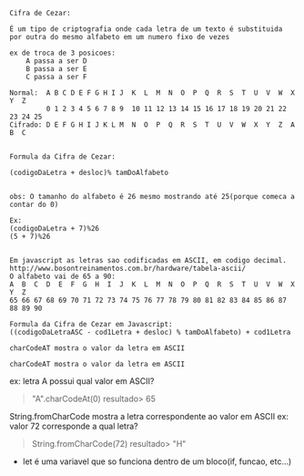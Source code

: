     Cifra de Cezar:

    É um tipo de criptografia onde cada letra de um texto é substituida por outra do mesmo alfabeto em um numero fixo de vezes
     
    ex de troca de 3 posicoes: 
        A passa a ser D
        B passa a ser E
        C passa a ser F

    Normal:  A B C D E F G H I J  K  L  M  N  O  P  Q  R  S  T  U  V  W  X  Y  Z
             0 1 2 3 4 5 6 7 8 9  10 11 12 13 14 15 16 17 18 19 20 21 22 23 24 25
    Cifrado: D E F G H I J K L M  N  O  P  Q  R  S  T  U  V  W  X  Y  Z  A  B  C


    Formula da Cifra de Cezar:

    (codigoDaLetra + desloc)% tamDoAlfabeto
    

    obs: O tamanho do alfabeto é 26 mesmo mostrando até 25(porque comeca a contar do 0)

    Ex: 
    (codigoDaLetra + 7)%26
    (5 + 7)%26


    Em javascript as letras sao codificadas em ASCII, em codigo decimal.
    http://www.bosontreinamentos.com.br/hardware/tabela-ascii/
    O alfabeto vai de 65 a 90:
    A  B  C  D  E  F  G  H  I  J  K  L  M  N  O  P  Q  R  S  T  U  V  W  X  Y  Z
    65 66 67 68 69 70 71 72 73 74 75 76 77 78 79 80 81 82 83 84 85 86 87 88 89 90

    Formula da Cifra de Cezar em Javascript:
    ((codigoDaLetraASC - cod1Letra + desloc) % tamDoAlfabeto) + cod1Letra
    
    charCodeAT mostra o valor da letra em ASCII
    
    charCodeAT mostra o valor da letra em ASCII
    
ex: letra A possui qual valor em ASCII?
>"A".charCodeAt(0)
resultado> 65

String.fromCharCode mostra a letra correspondente ao valor em ASCII
ex: valor 72 corresponde a qual letra?
>String.fromCharCode(72)
resultado> "H"


- let é uma variavel que so funciona dentro de um bloco(if, funcao, etc...)
    


                                                

